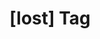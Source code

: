 ---
article_id: 0
description: List of articles under [lost] tag.
image: http://huntingbears.com.ve/static/img/site/mstile-310x310.png
layout: tag
slug: lost
title: '[lost] Tag'
---